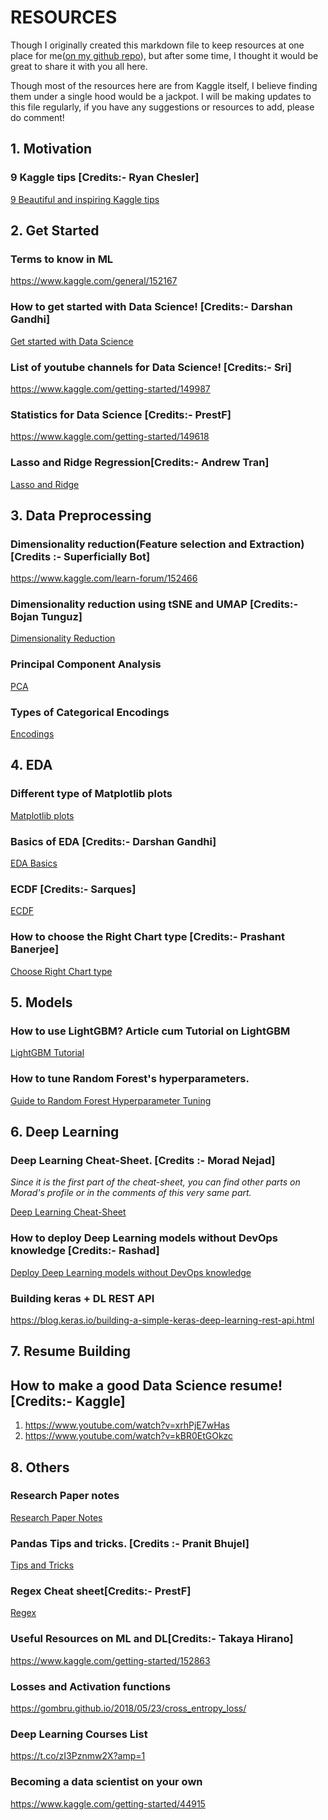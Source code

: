 # RESOURCES

Though I originally created this markdown file to keep resources at one place for me([on my github repo](https://github.com/saarques/Resources)), but after some time, I thought it would be great to share it with you all here.

Though most of the resources here are from Kaggle itself, I believe finding them under a single hood would be a jackpot. 
I will be making updates to this file regularly, if you have any suggestions or resources to add, please do comment!

## 1. Motivation

### 9 Kaggle tips [Credits:- Ryan Chesler]

[9 Beautiful and inspiring Kaggle tips](https://www.kaggle.com/c/petfinder-adoption-prediction/discussion/80747)

## 2. Get Started

### Terms to know in ML

https://www.kaggle.com/general/152167

### How to get started with Data Science! [Credits:- Darshan Gandhi]

[Get started with Data Science](https://www.kaggle.com/getting-started/149294)

### List of youtube channels for Data Science! [Credits:- Sri]

https://www.kaggle.com/getting-started/149987

### Statistics for Data Science [Credits:- PrestF]

https://www.kaggle.com/getting-started/149618

### Lasso and Ridge Regression[Credits:- Andrew Tran]

[Lasso and Ridge](https://www.kaggle.com/c/house-prices-advanced-regression-techniques/discussion/151780)

## 3. Data Preprocessing

### Dimensionality reduction(Feature selection and Extraction)[Credits :- Superficially Bot]

https://www.kaggle.com/learn-forum/152466

### Dimensionality reduction using tSNE and UMAP [Credits:- Bojan Tunguz]

[Dimensionality Reduction](https://www.kaggle.com/c/trends-assessment-prediction/discussion/152132)

### Principal Component Analysis

[PCA](https://builtin.com/data-science/step-step-explanation-principal-component-analysis)

### Types of Categorical Encodings
[Encodings](https://pbpython.com/categorical-encoding.html)

## 4. EDA

### Different type of Matplotlib plots

[Matplotlib plots](https://matplotlib.org/gallery/index.html)

### Basics of EDA [Credits:- Darshan Gandhi]

[EDA Basics](https://www.kaggle.com/getting-started/148942)

### ECDF [Credits:- Sarques]

[ECDF](https://www.kaggle.com/getting-started/157948)

### How to choose the Right Chart type [Credits:- Prashant Banerjee]

[Choose Right Chart type](https://www.kaggle.com/getting-started/150426)

## 5. Models

### How to use LightGBM? Article cum Tutorial on LightGBM

[LightGBM Tutorial](https://medium.com/@pushkarmandot/https-medium-com-pushkarmandot-what-is-lightgbm-how-to-implement-it-how-to-fine-tune-the-parameters-60347819b7fc)

### How to tune Random Forest's hyperparameters.

[Guide to Random Forest Hyperparameter Tuning](https://www.analyticsvidhya.com/blog/2020/03/beginners-guide-random-forest-hyperparameter-tuning/?utm_source=blog&utm_medium=decision-tree-vs-random-forest-algorithm)

## 6. Deep Learning

### Deep Learning Cheat-Sheet. [Credits :- Morad Nejad]
*Since it is the first part of the cheat-sheet, you can find other parts on Morad's profile or in the comments of this very same part.*

[Deep Learning Cheat-Sheet](https://www.kaggle.com/getting-started/150450)

### How to deploy Deep Learning models without DevOps knowledge [Credits:- Rashad]

[Deploy Deep Learning models without DevOps knowledge](https://www.kaggle.com/getting-started/150383)

### Building keras + DL REST API

https://blog.keras.io/building-a-simple-keras-deep-learning-rest-api.html

## 7. Resume Building

## How to make a good Data Science resume! [Credits:- Kaggle]

1.	https://www.youtube.com/watch?v=xrhPjE7wHas
2.	https://www.youtube.com/watch?v=kBR0EtGOkzc

## 8. Others

### Research Paper notes
[Research Paper Notes](https://ivlabs.github.io/ResearchPaperNotes/)

### Pandas Tips and tricks. [Credits :- Pranit Bhujel]

[Tips and Tricks](https://www.kaggle.com/getting-started/149474)

### Regex Cheat sheet[Credits:- PrestF]

[Regex](https://www.kaggle.com/getting-started/151792)


### Useful Resources on ML and DL[Credits:- Takaya Hirano]

https://www.kaggle.com/getting-started/152863

### Losses and Activation functions

https://gombru.github.io/2018/05/23/cross_entropy_loss/

### Deep Learning Courses List

https://t.co/zI3Pznmw2X?amp=1

### Becoming a data scientist on your own

https://www.kaggle.com/getting-started/44915
